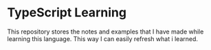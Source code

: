 # TypeScript Learning

This repository stores the notes and examples that I have made while learning this language.
This way I can easily refresh what i learned.

